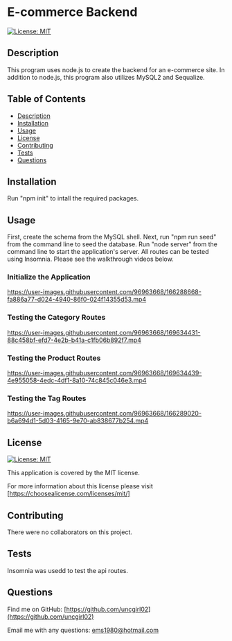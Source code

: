 # E-commerce Backend
    
  [![License: MIT](https://img.shields.io/badge/License-MIT-yellow.svg)](https://opensource.org/licenses/MIT)
 
  ## Description
 
  This program uses node.js to create the backend for an e-commerce site.  In addition to node.js, this program also utilizes MySQL2 and Sequalize.
 
  ## Table of Contents
  
  - [Description](#description)
  - [Installation](#installation)
  - [Usage](#usage)
  - [License](#license)
  - [Contributing](#contributing)
  - [Tests](#tests)
  - [Questions](#questions)

  ## Installation
  
  Run "npm init" to intall the required packages.
  
  ## Usage

 First, create the schema from the MySQL shell.  Next, run "npm run seed" from the command line to seed the database. Run "node server" from the command line to start the application's server.  All routes can be tested using Insomnia. Please see the walkthrough videos below.  
 
 ### Initialize the Application
 
https://user-images.githubusercontent.com/96963668/166288668-fa886a77-d024-4940-86f0-024f14355d53.mp4

### Testing the Category Routes

https://user-images.githubusercontent.com/96963668/169634431-88c458bf-efd7-4e2b-b41a-c1fb06b892f7.mp4

### Testing the Product Routes

https://user-images.githubusercontent.com/96963668/169634439-4e955058-4edc-4df1-8a10-74c845c046e3.mp4

### Testing the Tag Routes

https://user-images.githubusercontent.com/96963668/166289020-b6a694d1-5d03-4165-9e70-ab838677b254.mp4

  ## License
  
  [![License: MIT](https://img.shields.io/badge/License-MIT-yellow.svg)](https://opensource.org/licenses/MIT)

  This application is covered by the MIT license. 

  For more information about this license please visit [https://choosealicense.com/licenses/mit/]

  ## Contributing
  
  There were no collaborators on this project.
  
  ## Tests
  
  Insomnia was usedd to test the api routes.
  
  ## Questions
 
  Find me on GitHub: [https://github.com/uncgirl02](https://github.com/uncgirl02)
  
  Email me with any questions: ems1980@hotmail.com
      
